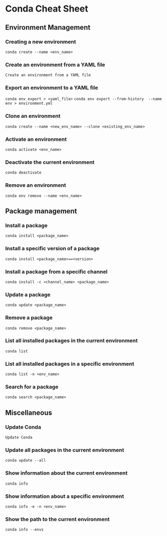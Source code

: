 # Conda Cheat Sheet

## Environment Management

### Creating a new environment
`conda create --name <env_name>`

### Create an environment from a YAML file
`Create an environment from a YAML file`

### Export an environment to a YAML file
`conda env export > <yaml_file>`
`conda env export --from-history  --name env > environment.yml`

### Clone an environment
`conda create --name <new_env_name> --clone <existing_env_name>`

### Activate an environment
`conda activate <env_name>`

### Deactivate the current environment
`conda deactivate`

### Remove an environment
`conda env remove --name <env_name>`

## Package management
### Install a package
`conda install <package_name>`

### Install a specific version of a package
`conda install <package_name>==<version>`

### Install a package from a specific channel
`conda install -c <channel_name> <package_name>`

### Update a package
`conda update <package_name>`

### Remove a package
`conda remove <package_name>`

### List all installed packages in the current environment
`conda list`

### List all installed packages in a specific environment
`conda list -n <env_name>`

### Search for a package
`conda search <package_name>`

## Miscellaneous

### Update Conda
`Update Conda`

### Update all packages in the current environment
`conda update --all`

### Show information about the current environment
`conda info`

### Show information about a specific environment
`conda info -e -n <env_name>`

### Show the path to the current environment
`conda info --envs`

